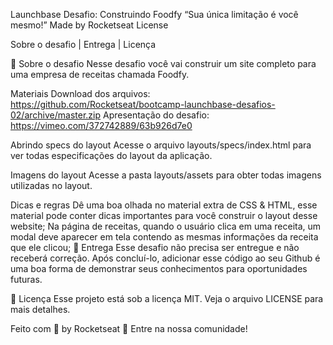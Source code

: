 Launchbase
Desafio: Construindo Foodfy
“Sua única limitação é você mesmo!”
Made by Rocketseat License

Sobre o desafio   |    Entrega   |    Licença

🚀 Sobre o desafio
Nesse desafio você vai construir um site completo para uma empresa de receitas chamada Foodfy.


Materiais
Download dos arquivos: https://github.com/Rocketseat/bootcamp-launchbase-desafios-02/archive/master.zip Apresentação do desafio: https://vimeo.com/372742889/63b926d7e0

Abrindo specs do layout
Acesse o arquivo layouts/specs/index.html para ver todas especificações do layout da aplicação.

Imagens do layout
Acesse a pasta layouts/assets para obter todas imagens utilizadas no layout.

Dicas e regras
Dê uma boa olhada no material extra de CSS & HTML, esse material pode conter dicas importantes para você construir o layout desse website;
Na página de receitas, quando o usuário clica em uma receita, um modal deve aparecer em tela contendo as mesmas informações da receita que ele clicou;
📆 Entrega
Esse desafio não precisa ser entregue e não receberá correção. Após concluí-lo, adicionar esse código ao seu Github é uma boa forma de demonstrar seus conhecimentos para oportunidades futuras.

📝 Licença
Esse projeto está sob a licença MIT. Veja o arquivo LICENSE para mais detalhes.

Feito com 💜 by Rocketseat 👋 Entre na nossa comunidade!
